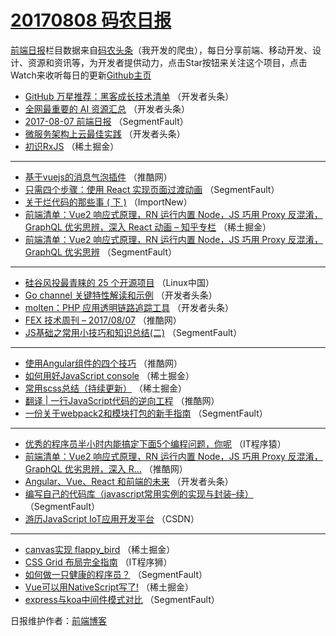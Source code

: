 # [20170808 码农日报](http://hao.caibaojian.com/date/2017/08/08)

[前端日报](http://caibaojian.com/c/news)栏目数据来自[码农头条](http://hao.caibaojian.com/)（我开发的爬虫），每日分享前端、移动开发、设计、资源和资讯等，为开发者提供动力，点击Star按钮来关注这个项目，点击Watch来收听每日的更新[Github主页](https://github.com/kujian/frontendDaily)
* [GitHub 万星推荐：黑客成长技术清单](http://hao.caibaojian.com/47120.html) （开发者头条）
* [全网最重要的 AI 资源汇总](http://hao.caibaojian.com/47145.html) （开发者头条）
* [2017-08-07 前端日报](http://hao.caibaojian.com/47045.html) （SegmentFault）
* [微服务架构上云最佳实践](http://hao.caibaojian.com/47111.html) （开发者头条）
* [初识RxJS](http://hao.caibaojian.com/47087.html) （稀土掘金）

***
* [基于vuejs的消息气泡插件](http://hao.caibaojian.com/47054.html) （推酷网）
* [只需四个步骤：使用 React 实现页面过渡动画](http://hao.caibaojian.com/47034.html) （SegmentFault）
* [关于烂代码的那些事 ( 下 )](http://hao.caibaojian.com/47150.html) （ImportNew）
* [前端清单：Vue2 响应式原理，RN 运行内置 Node，JS 巧用 Proxy 反混淆，GraphQL 优劣思辨，深入 React 动画 &#8211; 知乎专栏](http://hao.caibaojian.com/47089.html) （稀土掘金）
* [前端清单：Vue2 响应式原理，RN 运行内置 Node，JS 巧用 Proxy 反混淆，GraphQL 优劣思辨](http://hao.caibaojian.com/47047.html) （SegmentFault）

***
* [硅谷风投最青睐的 25 个开源项目](http://hao.caibaojian.com/47153.html) （Linux中国）
* [Go channel 关键特性解读和示例](http://hao.caibaojian.com/47122.html) （开发者头条）
* [molten：PHP 应用透明链路追踪工具](http://hao.caibaojian.com/47112.html) （开发者头条）
* [FEX 技术周刊 &#8211; 2017/08/07](http://hao.caibaojian.com/47060.html) （推酷网）
* [JS基础之常用小技巧和知识总结(二)](http://hao.caibaojian.com/47039.html) （SegmentFault）

***
* [使用Angular组件的四个技巧](http://hao.caibaojian.com/47061.html) （推酷网）
* [如何用好JavaScript console](http://hao.caibaojian.com/47074.html) （稀土掘金）
* [常用scss总结（持续更新）](http://hao.caibaojian.com/47085.html) （稀土掘金）
* [翻译 | 一行JavaScript代码的逆向工程](http://hao.caibaojian.com/47052.html) （推酷网）
* [一份关于webpack2和模块打包的新手指南](http://hao.caibaojian.com/47042.html) （SegmentFault）

***
* [优秀的程序员半小时内能搞定下面5个编程问题，你呢](http://hao.caibaojian.com/47158.html) （IT程序猿）
* [前端清单：Vue2 响应式原理，RN 运行内置 Node，JS 巧用 Proxy 反混淆，GraphQL 优劣思辨，深入 R&#8230;](http://hao.caibaojian.com/47053.html) （推酷网）
* [Angular、Vue、React 和前端的未来](http://hao.caibaojian.com/47117.html) （开发者头条）
* [编写自己的代码库（javascript常用实例的实现与封装&#8211;续）](http://hao.caibaojian.com/47033.html) （SegmentFault）
* [游历JavaScript IoT应用开发平台](http://hao.caibaojian.com/47149.html) （CSDN）

***
* [canvas实现 flappy_bird](http://hao.caibaojian.com/47078.html) （稀土掘金）
* [CSS Grid 布局完全指南](http://hao.caibaojian.com/47161.html) （IT程序狮）
* [如何做一只健康的程序员？](http://hao.caibaojian.com/47035.html) （SegmentFault）
* [Vue可以用NativeScript写了!](http://hao.caibaojian.com/47079.html) （稀土掘金）
* [express与koa中间件模式对比](http://hao.caibaojian.com/47046.html) （SegmentFault）

日报维护作者：[前端博客](http://caibaojian.com/) 